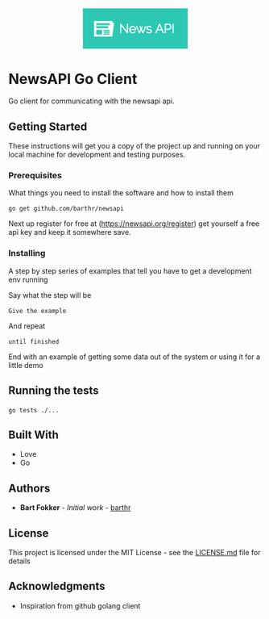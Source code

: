 ## 
<div style="text-align:center"><img src ="logo.png" /></div>

# NewsAPI Go Client

Go client for communicating with the newsapi api.

## Getting Started

These instructions will get you a copy of the project up and running on your local machine for development and testing purposes.

### Prerequisites

What things you need to install the software and how to install them

```
go get github.com/barthr/newsapi
```

Next up register for free at (https://newsapi.org/register) get yourself a free api key and keep it somewhere save.

### Installing

A step by step series of examples that tell you have to get a development env running

Say what the step will be

```
Give the example
```

And repeat

```
until finished
```

End with an example of getting some data out of the system or using it for a little demo

## Running the tests

```
go tests ./...
```

## Built With

* Love
* Go


## Authors

* **Bart Fokker** - *Initial work* - [barthr](https://github.com/barthr)


## License

This project is licensed under the MIT License - see the [LICENSE.md](LICENSE.md) file for details

## Acknowledgments

* Inspiration from github golang client
